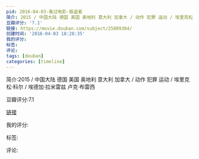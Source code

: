 ```yaml
---
pid: 2016-04-03-看过电影-极盗者
简介: 2015 / 中国大陆 德国 美国 奥地利 意大利 加拿大 / 动作 犯罪 运动 / 埃里克松·科尔 / 埃德加·拉米雷兹 卢克·布雷西
豆瓣评分: '7.1'
链接: https://movie.douban.com/subject/25809384/
创建时间: '2016-04-03 18:28:35'
我的评分:
标签:
评论:
tags: [douban]
categories: [timeline]
---
```

简介:2015 / 中国大陆 德国 美国 奥地利 意大利 加拿大 / 动作 犯罪 运动 / 埃里克松·科尔 / 埃德加·拉米雷兹 卢克·布雷西

豆瓣评分:7.1

[链接](https://movie.douban.com/subject/25809384/)

我的评分:

标签:

评论:

